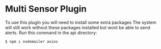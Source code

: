# Multi Sensor Plugin

To use this plugin you will need to install some extra packages
The system will still work without these packages installed but wont be able to send alerts.
Run this command in the api directory:
```bash
$ npm i nodemailer axios
```